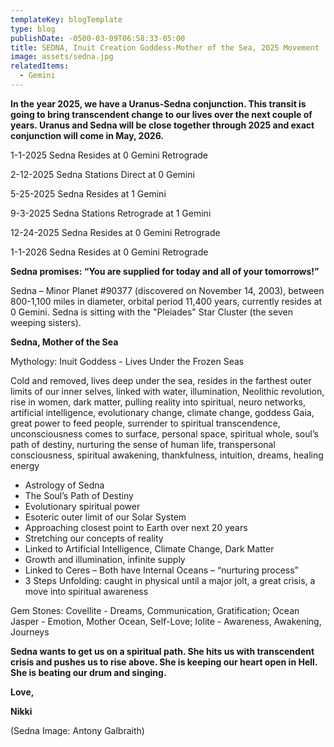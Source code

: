 ```yaml
---
templateKey: blogTemplate
type: blog
publishDate: -0500-03-09T06:58:33-05:00
title: SEDNA, Inuit Creation Goddess-Mother of the Sea, 2025 Movement
image: assets/sedna.jpg
relatedItems:
  - Gemini
---
```



**In the year 2025, we have a Uranus-Sedna conjunction. This transit is going to bring transcendent change to our lives over the next couple of years. Uranus and Sedna will be close together through 2025 and exact conjunction will come in May, 2026.**

1-1-2025        Sedna Resides at 0 Gemini Retrograde

2-12-2025      Sedna Stations Direct at 0 Gemini

5-25-2025      Sedna Resides at 1 Gemini

9-3-2025        Sedna Stations Retrograde at 1 Gemini

12-24-2025   Sedna Resides at 0 Gemini Retrograde

1-1-2026        Sedna Resides at 0 Gemini Retrograde

**Sedna promises: “You are supplied for today and all of your tomorrows!”**

Sedna – Minor Planet #90377 (discovered on November 14, 2003), between 800-1,100 miles in diameter, orbital period 11,400 years, currently resides at 0 Gemini. Sedna is sitting with the "Pleiades" Star Cluster (the seven weeping sisters).

**Sedna, Mother of the Sea**

Mythology: Inuit Goddess - Lives Under the Frozen Seas

Cold and removed, lives deep under the sea, resides in the farthest outer limits of our inner selves, linked with water, illumination, Neolithic revolution, rise in women, dark matter, pulling reality into spiritual, neuro networks, artificial intelligence, evolutionary change, climate change, goddess Gaia, great power to feed people, surrender to spiritual transcendence, unconsciousness comes to surface, personal space, spiritual whole, soul’s path of destiny, nurturing the sense of human life, transpersonal consciousness, spiritual awakening, thankfulness, intuition, dreams, healing energy

* Astrology of Sedna
* The Soul’s Path of Destiny
* Evolutionary spiritual power
* Esoteric outer limit of our Solar System
* Approaching closest point to Earth over next 20 years
* Stretching our concepts of reality
* Linked to Artificial Intelligence, Climate Change, Dark Matter
* Growth and illumination, infinite supply
* Linked to Ceres – Both have Internal Oceans – “nurturing process”
* 3 Steps Unfolding: caught in physical until a major jolt, a great crisis, a move into spiritual awareness

Gem Stones: Covellite - Dreams, Communication, Gratification; Ocean Jasper - Emotion, Mother Ocean, Self-Love; Iolite - Awareness, Awakening, Journeys

**Sedna wants to get us on a spiritual path.  She hits us with transcendent crisis and pushes us to rise above.  She is keeping our heart open in Hell.  She is beating our drum and singing.**

**Love,**

**Nikki**

(Sedna Image: Antony Galbraith)
